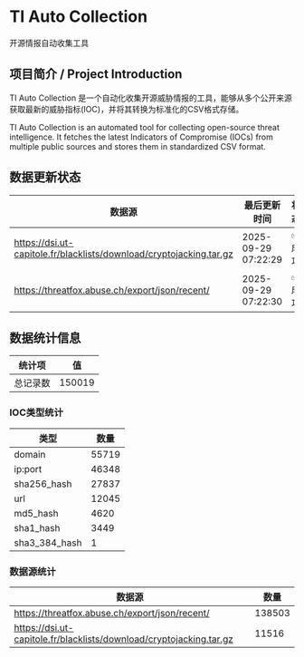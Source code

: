 # TI Auto Collection

 开源情报自动收集工具

## 项目简介 / Project Introduction

TI Auto Collection 是一个自动化收集开源威胁情报的工具，能够从多个公开来源获取最新的威胁指标(IOC)，并将其转换为标准化的CSV格式存储。

TI Auto Collection is an automated tool for collecting open-source threat intelligence. It fetches the latest Indicators of Compromise (IOCs) from multiple public sources and stores them in standardized CSV format.

## 数据更新状态

| 数据源 | 最后更新时间 | 状态 |
|--------|------------|------|
| https://dsi.ut-capitole.fr/blacklists/download/cryptojacking.tar.gz | 2025-09-29 07:22:29 | ✅ 成功 |
| https://threatfox.abuse.ch/export/json/recent/ | 2025-09-29 07:22:30 | ✅ 成功 |

























































































































































































## 数据统计信息

| 统计项 | 值 |
|--------|----|
| 总记录数 | 150019 |

### IOC类型统计

| 类型 | 数量 |
|------|------|
| domain | 55719 |
| ip:port | 46348 |
| sha256_hash | 27837 |
| url | 12045 |
| md5_hash | 4620 |
| sha1_hash | 3449 |
| sha3_384_hash | 1 |

### 数据源统计

| 数据源 | 数量 |
|--------|------|
| https://threatfox.abuse.ch/export/json/recent/ | 138503 |
| https://dsi.ut-capitole.fr/blacklists/download/cryptojacking.tar.gz | 11516 |
